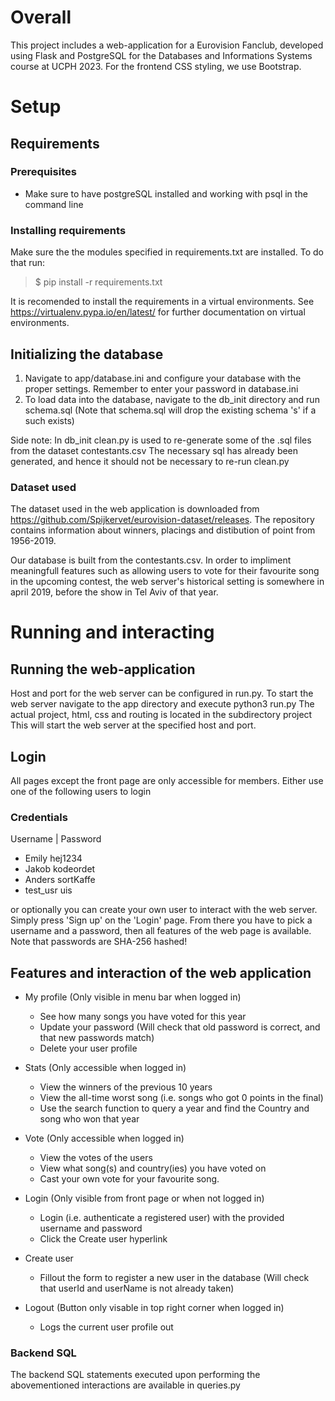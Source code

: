 # Overall
This project includes a web-application for a Eurovision Fanclub, developed using Flask and PostgreSQL 
for the Databases and Informations Systems course at UCPH 2023. For the frontend CSS styling, we use Bootstrap.

# Setup

## Requirements
### Prerequisites 
* Make sure to have postgreSQL installed and working with psql in the command line

### Installing requirements
Make sure the the modules specified in requirements.txt are installed. To do that run:

>$ pip install -r requirements.txt

It is recomended to install the requirements in a virtual environments. See https://virtualenv.pypa.io/en/latest/ 
for further documentation on virtual environments. 

## Initializing the database
1. Navigate to app/database.ini and configure your database with the proper settings. Remember to enter your password in database.ini
2. To load data into the database, navigate to the db_init directory and run schema.sql 
(Note that schema.sql will drop the existing schema 's' if a such exists)

Side note: In db_init clean.py is used to re-generate some of the .sql files from the dataset contestants.csv
The necessary sql has already been generated, and hence it should not be necessary to re-run clean.py

### Dataset used
The dataset used in the web application is downloaded from https://github.com/Spijkervet/eurovision-dataset/releases. 
The repository contains information about winners, placings and distibution of point from 1956-2019. 

Our database is built from the contestants.csv. In order to impliment meaningfull features such as allowing users 
to vote for their favourite song in the upcoming contest, the web server's historical setting is somewhere in april 2019,
before the show in Tel Aviv of that year.

# Running and interacting

## Running the web-application
Host and port for the web server can be configured in run.py.
To start the web server navigate to the app directory and execute python3 run.py
The actual project, html, css and routing is located in the subdirectory project
This will start the web server at the specified host and port. 

## Login
All pages except the front page are only accessible for members. Either use one of the following users to login

### Credentials
Username | Password
* Emily     hej1234
* Jakob     kodeordet
* Anders    sortKaffe
* test_usr  uis

or optionally you can create your own user to interact with the web server. Simply press 'Sign up' on the 'Login' page. 
From there you have to pick a username and a password, then all features of the web page is available.
Note that passwords are SHA-256 hashed!

## Features and interaction of the web application
* My profile (Only visible in menu bar when logged in)
    * See how many songs you have voted for this year
    * Update your password (Will check that old password is correct, and that new passwords match)
    * Delete your user profile

* Stats (Only accessible when logged in)
    * View the winners of the previous 10 years
    * View the all-time worst song (i.e. songs who got 0 points in the final)
    * Use the search function to query a year and find the Country and song who won that year

* Vote (Only accessible when logged in)
    * View the votes of the users
    * View what song(s) and country(ies) you have voted on 
    * Cast your own vote for your favourite song. 

* Login (Only visible from front page or when not logged in)
    * Login (i.e. authenticate a registered user) with the provided username and password
    * Click the Create user hyperlink

* Create user
    * Fillout the form to register a new user in the database 
    (Will check that userId and userName is not already taken)

* Logout (Button only visable in top right corner when logged in)
    * Logs the current user profile out

### Backend SQL
The backend SQL statements executed upon performing the abovementioned interactions are available in queries.py


